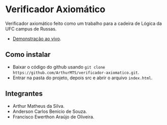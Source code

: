# Verificador Axiomático

Verificador axiomático feito como um trabalho para a cadeira de Lógica da UFC campus de Russas.

- [Demonstração ao vivo](https://arthurmts.github.io/verificador-axiomatico/dist).

## Como instalar
- Baixar o código do github usando `git clone https://github.com/ArthurMTS/verificador-axiomatico.git`.
- Entrar na pasta do projeto, depois src e abrir o arquivo `index.html`.

## Integrantes
- Arthur Matheus da Silva.
- Anderson Carlos Benicio de Souza.
- Francisco Ewerthon Araújo de Oliveira.
